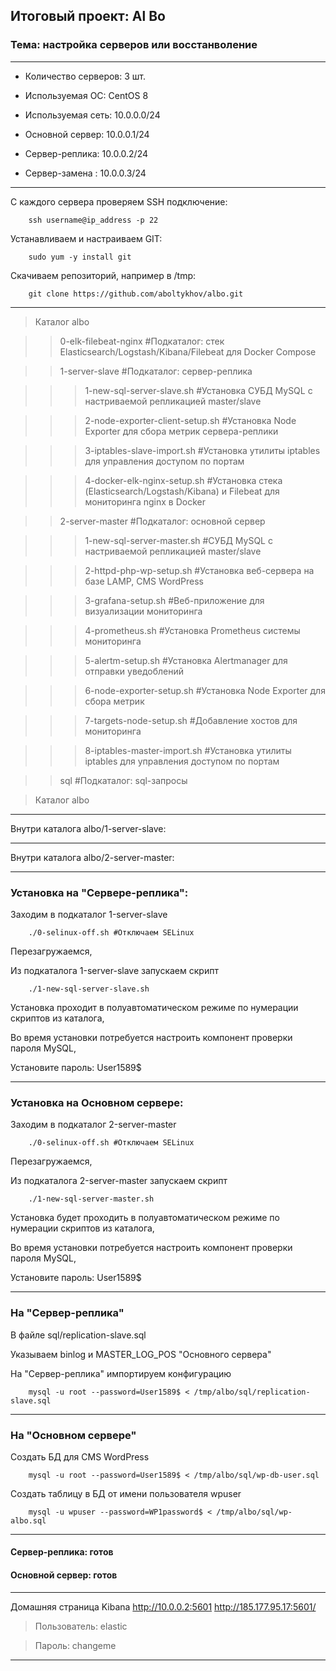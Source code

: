 ## Итоговый проект: Al Bo

### Тема: настройка серверов или восстанволение

---

- Количество серверов: 3 шт.

- Используемая ОС: CentOS 8

- Используемая сеть: 10.0.0.0/24

- Основной сервер: 10.0.0.1/24

- Сервер-реплика: 10.0.0.2/24

- Сервер-замена : 10.0.0.3/24 

---

С каждого сервера проверяем SSH подключение: 

        ssh username@ip_address -p 22

Устанавливаем и настраиваем GIT: 

        sudo yum -y install git

Скачиваем репозиторий, например в /tmp: 

        git clone https://github.com/aboltykhov/albo.git

---

> Каталог albo

>> 0-elk-filebeat-nginx		#Подкаталог: стек Elasticsearch/Logstash/Kibana/Filebeat для Docker Compose

>> 1-server-slave				#Подкаталог: сервер-реплика

>>> 1-new-sql-server-slave.sh		#Установка СУБД MySQL c настриваемой репликацией master/slave

>>> 2-node-exporter-client-setup.sh	#Установка Node Exporter для сбора метрик сервера-реплики

>>> 3-iptables-slave-import.sh		#Установка утилиты iptables для управления доступом по портам

>>> 4-docker-elk-nginx-setup.sh		#Установка стека (Elasticsearch/Logstash/Kibana) и Filebeat для мониторинга nginx в Docker

>> 2-server-master				#Подкаталог: основной сервер

>>> 1-new-sql-server-master.sh	#СУБД MySQL c настриваемой репликацией master/slave

>>> 2-httpd-php-wp-setup.sh		#Установка веб-сервера на базе LAMP, CMS WordPress

>>> 3-grafana-setup.sh			#Веб-приложение для визуализации мониторинга

>>> 4-prometheus.sh				#Установка Prometheus системы мониторинга 

>>> 5-alertm-setup.sh			#Установка Alertmanager для отправки уведоблений

>>> 6-node-exporter-setup.sh		#Установка Node Exporter для сбора метрик

>>> 7-targets-node-setup.sh		#Добавление хостов для мониторинга

>>> 8-iptables-master-import.sh	#Установка утилиты iptables для управления доступом по портам

>> sql					      	#Подкаталог: sql-запросы 

> Каталог albo

---

Внутри каталога albo/1-server-slave:

---

Внутри каталога albo/2-server-master:

---

### Установка на "Сервере-реплика":

Заходим в подкаталог 1-server-slave

        ./0-selinux-off.sh #Отключаем SELinux

Перезагружаемся,

Из подкаталога 1-server-slave запускаем скрипт 

        ./1-new-sql-server-slave.sh

Установка проходит в полуавтоматическом режиме по нумерации скриптов из каталога,

Во время установки потребуется настроить компонент проверки пароля MySQL, 

Установите пароль: User1589$

---

### Установка на Основном сервере:

Заходим в подкаталог 2-server-master

        ./0-selinux-off.sh #Отключаем SELinux

Перезагружаемся,

Из подкаталога 2-server-master запускаем скрипт  

        ./1-new-sql-server-master.sh

Установка будет проходить в полуавтоматическом режиме по нумерации скриптов из каталога,

Во время установки потребуется настроить компонент проверки пароля MySQL, 

Установите пароль: User1589$

---

### На "Сервер-реплика"

В файле sql/replication-slave.sql

Указываем binlog и MASTER_LOG_POS "Основного сервера"

На "Сервер-реплика" импортируем конфигурацию

        mysql -u root --password=User1589$ < /tmp/albo/sql/replication-slave.sql

---

### На "Основном сервере"

Создать БД для CMS WordPress

        mysql -u root --password=User1589$ < /tmp/albo/sql/wp-db-user.sql

Создать таблицу в БД от имени пользователя wpuser

        mysql -u wpuser --password=WP1password$ < /tmp/albo/sql/wp-albo.sql

---

#### Сервер-реплика: готов

#### Основной сервер: готов

---

Домашняя страница Kibana http://10.0.0.2:5601 http://185.177.95.17:5601/

> Пользователь: elastic

> Пароль: changeme

---
